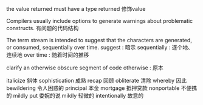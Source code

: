 the value returned must have a type
returned 修饰value

Compilers usually include options to generate warnings about problematic constructs.
有问题的代码结构

The term stream is intended to suggest that the characters are generated, or consumed, sequentially over time.
suggest : 暗示
sequentially : 逐个地、连续地
over time : 随着时间的推移

clarify an otherwise obscure segment of code
otherwise : 原本

italicize 斜体
sophistication 成熟
recap 回顾
obliterate 清除
whereby 因此
bewildering 令人困惑的 
principal 本金
mortgage 抵押贷款
nonportable 不便携的
mildly put 委婉的说
mildly 轻微的
intentionally 故意的
